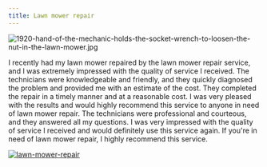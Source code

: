 ```yaml
---
title: Lawn mower repair
---
```


![1920-hand-of-the-mechanic-holds-the-socket-wrench-to-loosen-the-nut-in-the-lawn-mower.jpg](/1920-hand-of-the-mechanic-holds-the-socket-wrench-to-loosen-the-nut-in-the-lawn-mower.jpg)

I recently had my lawn mower repaired by the lawn mower repair service, and I was extremely impressed with the quality of service I received. The technicians were knowledgeable and friendly, and they quickly diagnosed the problem and provided me with an estimate of the cost. They completed the repair in a timely manner and at a reasonable cost. I was very pleased with the results and would highly recommend this service to anyone in need of lawn mower repair. The technicians were professional and courteous, and they answered all my questions. I was very impressed with the quality of service I received and would definitely use this service again. If you're in need of lawn mower repair, I highly recommend this service.

[![lawn-mower-repair](<https://dabuttonfactory.com/button.png?t=CHECK+SERVICE&f=Noto+Sans-Bold&ts=26&tc=fff&hp=45&vp=20&c=11&bgt=unicolored&bgc=4bd42f>)](<https://www.bark.com/?a_aid=5d2d0e83cdc3>)